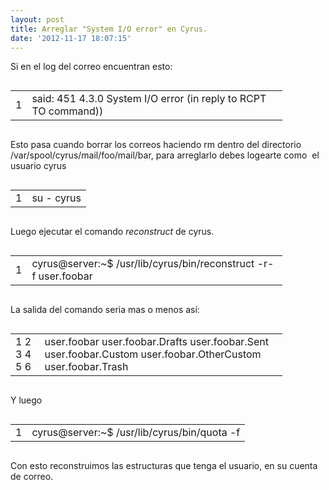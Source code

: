 ```yaml
---
layout: post
title: Arreglar "System I/O error" en Cyrus.
date: '2012-11-17 18:07:15'
---
```



Si en el log del correo encuentran esto:

<div class="codecolorer-container bash default" style="overflow:auto;white-space:nowrap;width:435px;"><table cellpadding="0" cellspacing="0"><tbody><tr><td class="line-numbers"><div>1  
</div></td><td><div class="bash codecolorer">said: <span class="nu0">451</span> 4.3.0 System I<span class="sy0">/</span>O error <span class="br0">(</span><span class="kw1">in</span> reply to RCPT TO <span class="kw3">command</span><span class="br0">)</span><span class="br0">)</span></div></td></tr></tbody></table></div>

Esto pasa cuando borrar los correos haciendo rm dentro del directorio /var/spool/cyrus/mail/foo/mail/bar, para arreglarlo debes logearte como  el usuario cyrus

<div class="codecolorer-container bash default" style="overflow:auto;white-space:nowrap;width:435px;"><table cellpadding="0" cellspacing="0"><tbody><tr><td class="line-numbers"><div>1  
</div></td><td><div class="bash codecolorer"><span class="kw2">su</span> - cyrus</div></td></tr></tbody></table></div>

Luego ejecutar el comando *reconstruct* de cyrus.

<div class="codecolorer-container bash default" style="overflow:auto;white-space:nowrap;width:435px;"><table cellpadding="0" cellspacing="0"><tbody><tr><td class="line-numbers"><div>1  
</div></td><td><div class="bash codecolorer"><span class="co4">cyrus@server:~$ </span><span class="sy0">/</span>usr<span class="sy0">/</span>lib<span class="sy0">/</span>cyrus<span class="sy0">/</span>bin<span class="sy0">/</span>reconstruct <span class="re5">-r</span><span class="re5">-f</span> user.foobar</div></td></tr></tbody></table></div>

La salida del comando seria mas o menos así:

<div class="codecolorer-container bash default" style="overflow:auto;white-space:nowrap;width:435px;"><table cellpadding="0" cellspacing="0"><tbody><tr><td class="line-numbers"><div>1  
2  
3  
4  
5  
6  
</div></td><td><div class="bash codecolorer">user.foobar  
 user.foobar.Drafts  
 user.foobar.Sent  
 user.foobar.Custom  
 user.foobar.OtherCustom  
 user.foobar.Trash</div></td></tr></tbody></table></div>

Y luego

<div class="codecolorer-container bash default" style="overflow:auto;white-space:nowrap;width:435px;"><table cellpadding="0" cellspacing="0"><tbody><tr><td class="line-numbers"><div>1  
</div></td><td><div class="bash codecolorer"><span class="co4">cyrus@server:~$</span> <span class="sy0">/</span>usr<span class="sy0">/</span>lib<span class="sy0">/</span>cyrus<span class="sy0">/</span>bin<span class="sy0">/</span>quota <span class="re5">-f</span></div></td></tr></tbody></table></div>

Con esto reconstruimos las estructuras que tenga el usuario, en su cuenta de correo.


